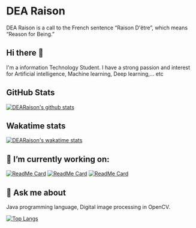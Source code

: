 # DEA Raison

DEA Raison is a call to the French sentence “Raison D'être”, which means “Reason for Being.”

## Hi there 👋

I'm a information Technology Student. I have a strong passion and interest for Artificial intelligence, Machine learning, Deep learning,... etc

## GitHub Stats

[![DEARaison's github stats](https://github-readme-stats.vercel.app/api?username=DEARaison&count_private=true&include_all_commits=true&show_icons=true)](https://github.com/DEARaison)

## Wakatime stats

[![DEARaison's wakatime stats](https://github-readme-stats.vercel.app/api/wakatime?username=DEARaison)](https://wakatime.com/@DEARaison)

## 🔭 I’m currently working on:

[![ReadMe Card](https://github-readme-stats.vercel.app/api/pin/?username=DEARaison&show_owner=true&repo=java-paint&show_owner=true)](https://github.com/DEARaison/java-paint)
[![ReadMe Card](https://github-readme-stats.vercel.app/api/pin/?username=DEARaison&show_owner=true&repo=java-opencv-digital-image-processing)](https://github.com/DEARaison/java-opencv-digital-image-processing)
[![ReadMe Card](https://github-readme-stats.vercel.app/api/pin/?username=DEARaison&show_owner=true&repo=java-opencv-license-plate-letters-collector)](https://github.com/DEARaison/letter-images-collector)

## 💬 Ask me about

Java programming language, Digital image processing in OpenCV.

[![Top Langs](https://github-readme-stats.vercel.app/api/top-langs/?username=DEARaison&layout=compact)](https://github.com/DEARaison)
